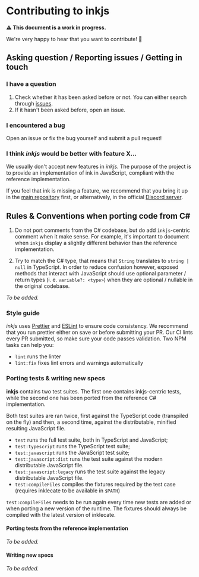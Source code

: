 # Contributing to inkjs

**⚠️ This document is a work in progress.**

We're very happy to hear that you want to contribute! 🎊

## Asking question / Reporting issues / Getting in touch

### I have a question

1. Check whether it has been asked before or not. You can either search through
   [issues].
2. If it hasn't been asked before, open an issue.

[issues]: https://github.com/y-lohse/inkjs/issues

### I encountered a bug

Open an issue or fix the bug yourself and submit a pull request!

### I think _inkjs_ would be better with feature X…

We usually don't accept new features in _inkjs_. The purpose of the project is
to provide an implementation of ink in JavaScript, compliant with the reference
implementation.

If you feel that ink is missing a feature, we recommend that you bring it up in
the [main repository] first, or alternatively, in the official [Discord server].

[main repository]: https://github.com/inkle/ink
[Discord server]: https://discord.gg/inkle

## Rules & Conventions when porting code from C# #

1. Do not port comments from the C# codebase, but do add `inkjs`-centric comment
   when it make sense. For example, it's important to document when `inkjs`
   display a slightly different behavior than the reference implementation.

2. Try to match the C# type, that means that `String` translates to `string | null`
   in TypeScript. In order to reduce confusion however, exposed methods
   that interact with JavaScript should use optional parameter / return types
   (i. e. `variable?: <type>`) when they are optional / nullable in
   the original codebase.

_To be added._

### Style guide

_inkjs_ uses [Prettier] and [ESLint] to ensure code consistency. We recommend
that you run prettier either on save or before submitting your PR. Our CI lints
every PR submitted, so make sure your code passes validation. Two NPM tasks
can help you:

- `lint` runs the linter
- `lint:fix` fixes lint errors and warnings automatically

[Prettier]: https://prettier.io/
[ESLint]: https://eslint.org/

### Porting tests & writing new specs

**inkjs** contains two test suites. The first one contains inkjs-centric tests,
while the second one has been ported from the reference C# implementation.

Both test suites are ran twice, first against the TypeScript code
(transpiled on the fly) and then, a second time, against the distributable,
minified resulting JavaScript file.

- `test` runs the full test suite, both in TypeScript and JavaScript;
- `test:typescript` runs the TypeScript test suite;
- `test:javascript` runs the JavaScript test suite;
- `test:javascript:dist` runs the test suite against the modern distributable
                         JavaScript file.
- `test:javascript:legacy` runs the test suite against the legacy distributable
                           JavaScript file.
- `test:compileFiles` compiles the fixtures required by the test case (requires
                      inklecate to be available in `$PATH`)

`test:compileFiles` needs to be run again every time new tests are added or when
porting a new version of the runtime. The fixtures should always be compiled
with the latest version of inklecate.

#### Porting tests from the reference implementation

_To be added._

#### Writing new specs

_To be added._